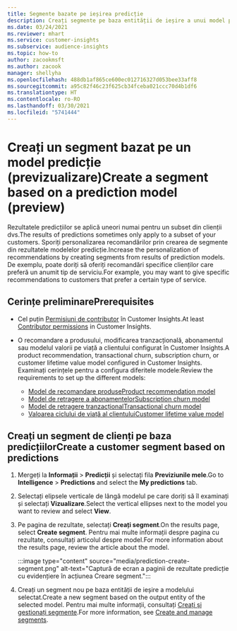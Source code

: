 ```yaml
---
title: Segmente bazate pe ieșirea predicție
description: Creați segmente pe baza entității de ieșire a unui model predicție.
ms.date: 03/24/2021
ms.reviewer: mhart
ms.service: customer-insights
ms.subservice: audience-insights
ms.topic: how-to
author: zacookmsft
ms.author: zacook
manager: shellyha
ms.openlocfilehash: 488db1af865ce600ec012716327d053bee33aff8
ms.sourcegitcommit: a95c82f46c23f625cb34fceba021ccc70d4b1df6
ms.translationtype: HT
ms.contentlocale: ro-RO
ms.lasthandoff: 03/30/2021
ms.locfileid: "5741444"
---
```

# <a name="create-a-segment-based-on-a-prediction-model-preview"></a><span data-ttu-id="c35ad-103">Creați un segment bazat pe un model predicție (previzualizare)</span><span class="sxs-lookup"><span data-stu-id="c35ad-103">Create a segment based on a prediction model (preview)</span></span>

<span data-ttu-id="c35ad-104">Rezultatele predicțiilor se aplică uneori numai pentru un subset din clienții dvs.</span><span class="sxs-lookup"><span data-stu-id="c35ad-104">The results of predictions sometimes only apply to a subset of your customers.</span></span> <span data-ttu-id="c35ad-105">Sporiți personalizarea recomandărilor prin crearea de segmente din rezultatele modelelor predicție.</span><span class="sxs-lookup"><span data-stu-id="c35ad-105">Increase the personalization of recommendations by creating segments from results of prediction models.</span></span> <span data-ttu-id="c35ad-106">De exemplu, poate doriți să oferiți recomandări specifice clienților care preferă un anumit tip de serviciu.</span><span class="sxs-lookup"><span data-stu-id="c35ad-106">For example, you may want to give specific recommendations to customers that prefer a certain type of service.</span></span> 

## <a name="prerequisites"></a><span data-ttu-id="c35ad-107">Cerințe preliminare</span><span class="sxs-lookup"><span data-stu-id="c35ad-107">Prerequisites</span></span>

- <span data-ttu-id="c35ad-108">Cel puțin [Permisiuni de contributor](permissions.md) în Customer Insights.</span><span class="sxs-lookup"><span data-stu-id="c35ad-108">At least [Contributor permissions](permissions.md) in Customer Insights.</span></span>

- <span data-ttu-id="c35ad-109">O recomandare a produsului, modificarea tranzacțională, abonamentul sau modelul valorii pe viață a clientului configurat în Customer Insights.</span><span class="sxs-lookup"><span data-stu-id="c35ad-109">A product recommendation, transactional churn, subscription churn, or customer lifetime value model configured in Customer Insights.</span></span> <span data-ttu-id="c35ad-110">Examinați cerințele pentru a configura diferitele modele:</span><span class="sxs-lookup"><span data-stu-id="c35ad-110">Review the requirements to set up the different models:</span></span>

  - [<span data-ttu-id="c35ad-111">Model de recomandare produse</span><span class="sxs-lookup"><span data-stu-id="c35ad-111">Product recommendation model</span></span>](predict-product-recommendation.md)
  - [<span data-ttu-id="c35ad-112">Model de retragere a abonamentelor</span><span class="sxs-lookup"><span data-stu-id="c35ad-112">Subscription churn model</span></span>](predict-subscription-churn.md)
  - [<span data-ttu-id="c35ad-113">Model de retragere tranzacțional</span><span class="sxs-lookup"><span data-stu-id="c35ad-113">Transactional churn model</span></span>](predict-transactional-churn.md)
  - [<span data-ttu-id="c35ad-114">Valoarea ciclului de viață al clientului</span><span class="sxs-lookup"><span data-stu-id="c35ad-114">Customer lifetime value model</span></span>](predict-customer-lifetime-value.md)

## <a name="create-a-customer-segment-based-on-predictions"></a><span data-ttu-id="c35ad-115">Creați un segment de clienți pe baza predicțiilor</span><span class="sxs-lookup"><span data-stu-id="c35ad-115">Create a customer segment based on predictions</span></span>

1. <span data-ttu-id="c35ad-116">Mergeți la **Informații** > **Predicții** și selectați fila **Previziunile mele**.</span><span class="sxs-lookup"><span data-stu-id="c35ad-116">Go to **Intelligence** > **Predictions** and select the **My predictions** tab.</span></span>

1. <span data-ttu-id="c35ad-117">Selectați elipsele verticale de lângă modelul pe care doriți să îl examinați și selectați **Vizualizare**.</span><span class="sxs-lookup"><span data-stu-id="c35ad-117">Select the vertical ellipses next to the model you want to review and select **View**.</span></span>

1. <span data-ttu-id="c35ad-118">Pe pagina de rezultate, selectați **Creați segment**.</span><span class="sxs-lookup"><span data-stu-id="c35ad-118">On the results page, select **Create segment**.</span></span> <span data-ttu-id="c35ad-119">Pentru mai multe informații despre pagina cu rezultate, consultați articolul despre model.</span><span class="sxs-lookup"><span data-stu-id="c35ad-119">For more information about the results page, review the article about the model.</span></span>

   :::image type="content" source="media/prediction-create-segment.png" alt-text="Captură de ecran a paginii de rezultate predicție cu evidențiere în acțiunea Creare segment.":::

1. <span data-ttu-id="c35ad-121">Creați un segment nou pe baza entității de ieșire a modelului selectat.</span><span class="sxs-lookup"><span data-stu-id="c35ad-121">Create a new segment based on the output entity of the selected model.</span></span> <span data-ttu-id="c35ad-122">Pentru mai multe informații, consultați [Creați și gestionați segmente](segments.md).</span><span class="sxs-lookup"><span data-stu-id="c35ad-122">For more information, see [Create and manage segments](segments.md).</span></span>